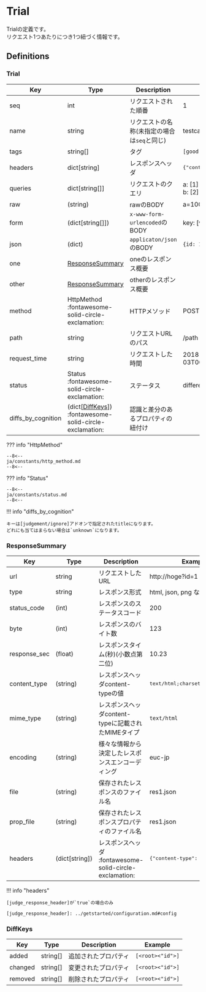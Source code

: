 Trial
=====

Trialの定義です。  
リクエスト1つあたりにつき1つ紐づく情報です。


Definitions
-----------

### Trial

| Key                | Type                                           | Description                                 | Example                                   |
| ------------------ | ---------------------------------------------- | ------------------------------------------- | ----------------------------------------- |
| seq                | int                                            | リクエストされた順番                        | 1                                         |
| name               | string                                         | リクエストの名称(未指定の場合は`seq`と同じ) | testcase-1                                |
| tags               | string[]                                       | タグ                                        | `[good, bad]`                             |
| headers            | dict[string]                                   | レスポンスヘッダ                            | <pre>{"content-type": "text/html;"}</pre> |
| queries            | dict[string[]]                                 | リクエストのクエリ                          | a: [1]<br>b: [2]                          |
| raw                | (string)                                       | rawのBODY                                   | a=100&b=200                               |
| form               | (dict[string[]])                               | `x-www-form-urlencoded`のBODY               | key: [value1, value2]                     |
| json               | (dict)                                         | `applicaton/json`のBODY                     | `{id: 1, name: 'Ichi'}`                   |
| one                | [ResponseSummary](#responsesummary)            | oneのレスポンス概要                         |                                           |
| other              | [ResponseSummary](#responsesummary)            | otherのレスポンス概要                       |                                           |
| method             | HttpMethod :fontawesome-solid-circle-exclamation:                    | HTTPメソッド                                | POST                                      |
| path               | string                                         | リクエストURLのパス                         | /path                                     |
| request_time       | string                                         | リクエストした時間                          | 2018-12-03T00:12:02.444940+09:00          |
| status             | Status :fontawesome-solid-circle-exclamation:                        | ステータス                                  | different                                 |
| diffs_by_cognition | (dict[[DiffKeys](#diffkeys)]) :fontawesome-solid-circle-exclamation: | 認識と差分のあるプロパティの紐付け          |                                           |


??? info "HttpMethod"

    --8<--
    ja/constants/http_method.md
    --8<--

??? info "Status"

    --8<--
    ja/constants/status.md
    --8<--

!!! info "diffs_by_cognition"

    キーは[judgement/ignore]アドオンで指定されたtitleになります。  
    どれにも当てはまらない場合は`unknown`になります。

### ResponseSummary

| Key          | Type           | Description                                        | Example                                   |
| ------------ | -------------- | -------------------------------------------------- | ----------------------------------------- |
| url          | string         | リクエストしたURL                                  | http://hoge?id=1                          |
| type         | string         | レスポンス形式                                     | html, json, png など                      |
| status_code  | (int)          | レスポンスのステータスコード                       | 200                                       |
| byte         | (int)          | レスポンスのバイト数                               | 123                                       |
| response_sec | (float)        | レスポンスタイム(秒)(小数点第二位)                 | 10.23                                     |
| content_type | (string)       | レスポンスヘッダcontent-typeの値                   | <pre>text/html;charset=UTF-8</pre>        |
| mime_type    | (string)       | レスポンスヘッダcontent-typeに記載されたMIMEタイプ | `text/html`                               |
| encoding     | (string)       | 様々な情報から決定したレスポンスエンコーディング   | euc-jp                                    |
| file         | (string)       | 保存されたレスポンスのファイル名                   | res1.json                                 |
| prop_file    | (string)       | 保存されたレスポンスプロパティのファイル名         | res1.json                                 |
| headers      | (dict[string]) | レスポンスヘッダ  :fontawesome-solid-circle-exclamation:                 | <pre>{"content-type": "text/html;"}</pre> |



!!! info "headers"

    [judge_response_header]が`true`の場合のみ

    [judge_response_header]: ../getstarted/configuration.md#config


### DiffKeys

| Key     | Type     | Description          | Example          |
|---------|----------|----------------------|------------------|
| added   | string[] | 追加されたプロパティ | `[<root><"id">]` |
| changed | string[] | 変更されたプロパティ | `[<root><"id">]` |
| removed | string[] | 削除されたプロパティ | `[<root><"id">]` |


[judgement/ignore]: ../addons/judgement.md#ignore

